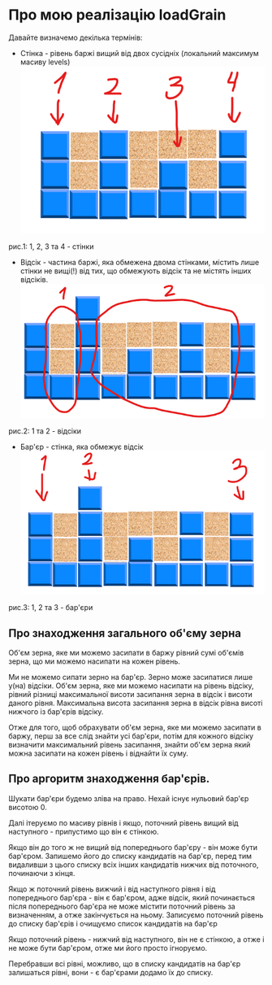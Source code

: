 <h1>Про мою реалізацію loadGrain</h1>

Давайте визначемо декілька термінів:

- Стінка - рівень баржі вищий від двох сусідніх (локальний максимум масиву levels)
![img_1.png](img_1.png)

рис.1: 1, 2, 3 та 4 - стінки


- Відсік - частина баржі, яка обмежена двома стінками, містить лише стінки не вищі(!) від тих, що обмежують відсік та не містять інших відсіків.
![img_2.png](img_2.png)

рис.2: 1 та 2 - відсіки


- Бар'єр - стінка, яка обмежує відсік
![img_3.png](img_3.png)

рис.3: 1, 2 та 3 - бар'єри


<h2>Про знаходження загального об'єму зерна</h2>


Об'єм зерна, яке ми можемо засипати в баржу рівний сумі об'ємів зерна, що ми можемо насипати на кожен рівень.

Ми не можемо сипати зерно на бар'єр. Зерно може засипатися лише у(на) відсіки. Об'єм зерна, яке ми можемо насипати на рівень відсіку, рівний різниці максимальної висоти засипання зерна в відсік і висоти даного рівня.
Максимальна висота засипання зерна в відсік рівна висоті нижчого із бар'єрів відсіку.

Отже для того, щоб обрахувати об'єм зерна, яке ми можемо засипати в баржу, перш за все слід знайти усі бар'єри, потім для кожного відсіку визначити максимальний рівень засипання, знайти об'єм зерна який можна засипати на кожен рівень і віднайти їх суму.

<h2>Про аргоритм знаходження бар'єрів.</h2>

Шукати бар'єри будемо зліва на право. Нехай існує нульовий бар'єр висотою 0. 

Далі ітеруємо по масиву рівнів і якщо, поточний рівень вищий від наступного - припустимо що він є стінкою.

Якщо він до того ж не вищий від попереднього бар'єру - він може бути бар'єром. Запишемо його до списку кандидатів на бар'єр, перед тим видаливши з цього списку всіх інших кандидатів нижчих від поточного, починаючи з кінця.

Якщо ж поточний рівень вижчий і від наступного рівня і від попереднього бар'єра - він є бар'єром, адже відсік, який починається після попереднього бар'єра не може містити поточний рівень за визначенням, а отже закінчується на ньому. Записуємо поточний рівень до списку бар'єрів і очищуємо список кандидатів на бар'єр 

Якщо поточний рівень - нижчий від наступного, він не є стінкою, а отже і не може бути бар'єром, отже ми його просто ігноруємо.

Перебравши всі рівні, можливо, що в списку кандидатів на бар'єр залишаться рівні, вони - є бар'єрами додамо їх до списку.




